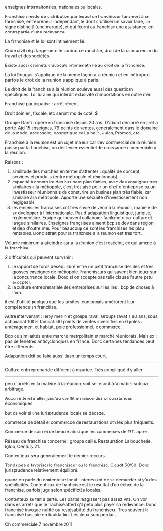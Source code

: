 enseignes internaitonales, nationales ou locales.

Franchise : mode de distribution par lequel un franchiseur tansmert à un farnchisé, entrepreneur independant, le dorit d'utiliser un savoir faire, un signe distincitf (une maruqe), et qui fourni au franchisé une assistance, en contrepartie d'une redevance.

La franchise et le loi sont intimement lié.

Code civil régit largelmetn le contrat de ranchise, droit de la concurrence du travail et des sociétés.

Existe aussi cabinets d'avocats intimemetn lié au droit de la franchise. 

La loi Douguin s'applique de la meme façon à la réunion et en métropole. parfois le droit de la réunion s'applique à paris. 

Le droit de la franchise à la réunion souleve aussi des questiosn spécifiques. Loi luraine qui interdit exlusivité d'importations en outre mer. 

Franchise participative : arrêt récent. 

Droit doinier , fiscale, etc seront ms de coté. $

Groupe Ganti : opere en franchise depuis 20 ans. D'abord démarré en pret a porté. Ajd 15 enseignes, 79 points de ventes, generalement dans le domaine de la mode, accessoire, cosmétique ex La halle, Jules, Promod, etc. 

Franchise à la réunion est un sujet majeur car dev commercial de la réunion passe par la franchise, un des levier essentiel de croissance commerciale à la réunion. 

Raisons :
1. similitude des marchés en terme d'attentes : qualité de concept, services et produits (entre métropole et réunionnais). 
2. capacité à construire des business plan fiables, avec des enseignes tres similaires à la métropole, c'est très aisé pour un chef d'entreprise ou un investisseur réunionnais de consturire un busines plan très fiable, car similaire à la métropole. Apporte une sécurité d'investissement non négigeable.
3. les enseisnes francaises ont tres envie de venir à la réunion, maniere de se dvelopper à l'internationale. Pas d'adaptation linguistique, juriqiue, reglementaire. Equipe qui peuvent collaborer facilemetn car culture et langue similaires. Enseignes françaises aiment bcp se dev dans région et dep d'outre mer. Pour beaucoup ce sont les franchisés les plsu rentables. Donc attrait pour la franchise à la réunion est tres fort.

Volume minimum a atteindre car a la réunion c'est restreint, ce qui amene à la franchise.

2 difficultés qui peuvent survenir :
1. le rapport de force déséquilibré entre un petit franchisé des iles et tres grosses enseignes de métropole. Franchiseurs qui savent bien jouer sur la concurrence locale. Donc si on accepte pas telle clause l'autre petu accepter. 
2. la culture entreprenariale des entreprises sur les iles : bcp de choses à l'ora. 


il est d'utilité publqeu que les jursites réunionnais améliorent leur compétence en franchise. 


Autre intervenant : leroy merlin et groupe ravat. Groupe ravat a 80 ans, sous actionariat 100% familial. 60 points de ventes diversifiés en 6 poles : aménagement et habitat, pole professionnel, e commerce.

Bcp de similarités entre marché metrpolitain et marché réunionais. Mais ex : pas de fenetres anticyclonqiues en france. Donc certaines tendances peut être différents.

Adaptation doit se faire aussi dasn un temps court. 

---
Culture entrreprenariale different à maurice. Très compliqué d'y aller. 

---

peu d'arrêts en la mateire à la réunion, soit se resout àl'aimabiel soti par arbitrage. 

Aucun interet a aller jusu'au conflit en raison des circonstances économiques. 

but de voir si une jurisprudence locale se dégage.

commerce de détail et commercce de restaurations otn les plus fréquents. 

Commerce de soin et de beauté ainsi que les commerces de ???. apres.

Réseau de franchise concerné : groupe caillé. Restauration La boucherie, Igloo, Century 21. 

Contentieux sera generalement le dernier recours.

Tends pas a favoriser le franchiseur ou le franchisé. C'esdt 50/50. Donc jurisprudence relativement équilibré. 



quand on parle du contenteiux local : interessant de se demander si y'a des spécificités. Contentieux de franhcise est le résultat d'un échec de la franchise. 
parfois juge selon spécifictés locales. 

Contenteux se fait à perte. Les partis réagissent pas assez vite. On voit dans es arrets que le frachisé atted q'il petu plus payer sa redevance. Donc franchisé invoque nullité ou respjsabilité du franchiseur. Tres souvent le franchisé bascule en liquidation. Les deux sont perdant.

Ch commerciale 7 novembre 2011. 